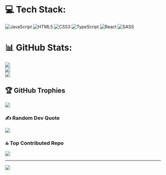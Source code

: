 
# 💻 Tech Stack:
![JavaScript](https://img.shields.io/badge/javascript-%23323330.svg?style=for-the-badge&logo=javascript&logoColor=%23F7DF1E) ![HTML5](https://img.shields.io/badge/html5-%23E34F26.svg?style=for-the-badge&logo=html5&logoColor=white) ![CSS3](https://img.shields.io/badge/css3-%231572B6.svg?style=for-the-badge&logo=css3&logoColor=white) ![TypeScript](https://img.shields.io/badge/typescript-%23007ACC.svg?style=for-the-badge&logo=typescript&logoColor=white) ![React](https://img.shields.io/badge/react-%2320232a.svg?style=for-the-badge&logo=react&logoColor=%2361DAFB) ![SASS](https://img.shields.io/badge/SASS-hotpink.svg?style=for-the-badge&logo=SASS&logoColor=white)
# 📊 GitHub Stats:
![](https://github-readme-stats.vercel.app/api?username=yvzklc&theme=dark&hide_border=false&include_all_commits=false&count_private=false)<br/>
![](https://github-readme-streak-stats.herokuapp.com/?user=yvzklc&theme=dark&hide_border=false)<br/>
![](https://github-readme-stats.vercel.app/api/top-langs/?username=yvzklc&theme=dark&hide_border=false&include_all_commits=false&count_private=false&layout=compact)

## 🏆 GitHub Trophies
![](https://github-profile-trophy.vercel.app/?username=yvzklc&theme=radical&no-frame=false&no-bg=true&margin-w=4)

### ✍️ Random Dev Quote
![](https://quotes-github-readme.vercel.app/api?type=horizontal&theme=dark)

### 🔝 Top Contributed Repo
![](https://github-contributor-stats.vercel.app/api?username=yvzklc&limit=5&theme=dark&combine_all_yearly_contributions=true)

---
[![](https://visitcount.itsvg.in/api?id=yvzklc&icon=2&color=0)](https://visitcount.itsvg.in)

<!-- Proudly created with GPRM ( https://gprm.itsvg.in ) -->
